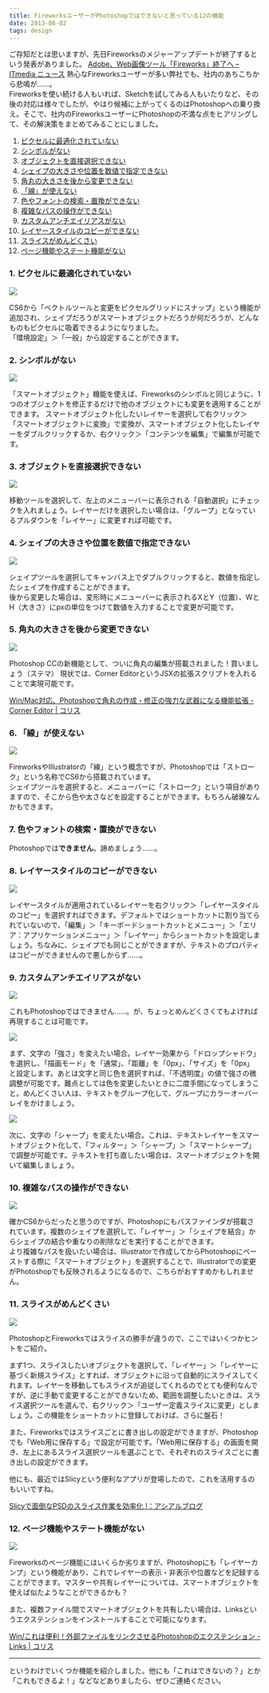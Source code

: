```yaml
---
title: FireworksユーザーがPhotoshopではできないと思っている12の機能
date: 2013-06-02
tags: design
---
```


ご存知だとは思いますが、先日Fireworksのメジャーアップデートが終了するという発表がありました。
[Adobe、Web画像ツール「Fireworks」終了へ – ITmedia ニュース](http://www.itmedia.co.jp/news/articles/1305/07/news030.html)
熱心なFireworksユーザーが多い弊社でも、社内のあちこちから悲鳴が……。  
Fireworksを使い続ける人もいれば、Sketchを試してみる人もいたりなど、その後の対応は様々でしたが、やはり候補に上がってくるのはPhotoshopへの乗り換え。そこで、社内のFireworksユーザーにPhotoshopの不満な点をヒアリングして、その解決策をまとめてみることにしました。

1. [ピクセルに最適化されていない](#p1)
2. [シンボルがない](#p2)
3. [オブジェクトを直接選択できない](#p3)
4. [シェイプの大きさや位置を数値で指定できない](#p4)
5. [角丸の大きさを後から変更できない](#p5)
6. [「線」が使えない](#p6)
7. [色やフォントの検索・置換ができない](#p7)
8. [複雑なパスの操作ができない](#p8)
9. [カスタムアンチエイリアスがない](#p9)
10. [レイヤースタイルのコピーができない](#p10)
11. [スライスがめんどくさい](#p11)
12. [ページ機能やステート機能がない](#p12)

<div id="p1"></div>

### 1. ピクセルに最適化されていない

![](/images/blog/20130602_1.jpg)

CS6から「ベクトルツールと変更をピクセルグリッドにスナップ」という機能が追加され、シェイプだろうがスマートオブジェクトだろうが何だろうが、どんなものもピクセルに吸着できるようになりました。  
「環境設定」＞「一般」から設定することができます。

<div id="p2"></div>

### 2. シンボルがない

![](/images/blog/20130602_2.jpg)

「スマートオブジェクト」機能を使えば、Fireworksのシンボルと同じように、1つのオブジェクトを修正するだけで他のオブジェクトにも変更を適用することができます。
スマートオブジェクト化したいレイヤーを選択して右クリック＞「スマートオブジェクトに変換」で変換が、スマートオブジェクト化したレイヤーをダブルクリックするか、右クリック＞「コンテンツを編集」で編集が可能です。

<div id="p3"></div>

### 3. オブジェクトを直接選択できない

![](/images/blog/20130602_3.jpg)

移動ツールを選択して、左上のメニューバーに表示される「自動選択」にチェックを入れましょう。レイヤーだけを選択したい場合は、「グループ」となっているプルダウンを「レイヤー」に変更すれば可能です。

<div id="p4"></div>

### 4. シェイプの大きさや位置を数値で指定できない

![](/images/blog/20130602_4.jpg)

シェイプツールを選択してキャンバス上でダブルクリックすると、数値を指定したシェイプを作成することができます。  
後から変更した場合は、変形時にメニューバーに表示されるXとY（位置）、WとH（大きさ）にpxの単位をつけて数値を入力することで変更が可能です。

<div id="p5"></div>

### 5. 角丸の大きさを後から変更できない

![](/images/blog/20130602_5.jpg)

Photoshop CCの新機能として、ついに角丸の編集が搭載されました！買いましょう（ステマ）
現状では、Corner EditorというJSXの拡張スクリプトを入れることで実現可能です。

<a href="http://coliss.com/articles/build-websites/operation/design/photoshop-jsx-corner-editor.html">Win/Mac対応、Photoshopで角丸の作成・修正の強力な武器になる機能拡張 -Corner Editor | コリス</a>

<div id="p6"></div>

### 6. 「線」が使えない

![](/images/blog/20130602_6.jpg)

FireworksやIllustratorの「線」という概念ですが、Photoshopでは「ストローク」という名称でCS6から搭載されています。  
シェイプツールを選択すると、メニューバーに「ストローク」という項目がありますので、そこから色や太さなどを設定することができます。もちろん破線なんかもできます。

<div id="p7"></div>

### 7. 色やフォントの検索・置換ができない
Photoshopでは**できません**。諦めましょう……。

<div id="p8"></div>

### 8. レイヤースタイルのコピーができない

![](/images/blog/20130602_12.jpg)

レイヤースタイルが適用されているレイヤーを右クリック＞「レイヤースタイルのコピー」を選択すればできます。デフォルトではショートカットに割り当てられていないので、「編集」＞「キーボードショートカットとメニュー」＞「エリア：アプリケーションメニュー」＞「レイヤー」からショートカットを設定しましょう。ちなみに、シェイプでも同じことができますが、テキストのプロパティはコピーができませんので悪しからず……。

<div id="p9"></div>

### 9. カスタムアンチエイリアスがない

![](/images/blog/20130602_8.jpg)

これもPhotoshopではできません……。が、ちょっとめんどくさくてもよければ再現することは可能です。

![](/images/blog/20130602_8_2.jpg)

まず、文字の「強さ」を変えたい場合。レイヤー効果から「ドロップシャドウ」を選択し、「描画モード」を「通常」、「距離」を「0px」、「サイズ」を「0px」と設定します。あとは文字と同じ色を選択すれば、「不透明度」の値で強さの微調整が可能です。難点としては色を変更したいときに二度手間になってしまうこと。めんどくさい人は、テキストをグループ化して、グループにカラーオーバーレイをかけましょう。

![](/images/blog/20130602_8_3.jpg)

次に、文字の「シャープ」を変えたい場合。これは、テキストレイヤーをスマートオブジェクト化して、「フィルター」＞「シャープ」＞「スマートシャープ」で調整が可能です。テキストを打ち直したい場合は、スマートオブジェクトを開いて編集しましょう。

<div id="p10"></div>

### 10. 複雑なパスの操作ができない

![](/images/blog/20130602_11.jpg)

確かCS6からだったと思うのですが、Photoshopにもパスファインダが搭載されています。複数のシェイプを選択して、「レイヤー」＞「シェイプを結合」からシェイプの結合や重なりの削除などを実行することができます。  
より複雑なパスを扱いたい場合は、Illustratorで作成してからPhotoshopにペーストする際に「スマートオブジェクト」を選択することで、Illustratorでの変更がPhotoshopでも反映されるようになるので、こちらがおすすめかもしれません。

<div id="p11"></div>

### 11. スライスがめんどくさい

![](/images/blog/20130602_9.jpg)

PhotoshopとFireworksではスライスの勝手が違うので、ここではいくつかヒントをご紹介。

まず1つ、スライスしたいオブジェクトを選択して、「レイヤー」＞「レイヤーに基づく新規スライス」とすれば、オブジェクトに沿って自動的にスライスしてくれます。レイヤーを移動してもスライスが追従してくれるのでとても便利なんですが、逆に手動で変更することができないため、範囲を調整したいときは、スライス選択ツールを選んで、右クリック＞「ユーザー定義スライスに変更」としましょう。この機能をショートカットに登録しておけば、さらに盤石！

また、Fireworksではスライスごとに書き出しの設定ができますが、Photoshopでも「Web用に保存する」で設定が可能です。「Web用に保存する」の画面を開き、左上にあるスライス選択ツールを選ぶことで、それぞれのスライスごとに書き出しの設定ができます。

他にも、最近ではSlicyという便利なアプリが登場したので、これを活用するのもいいですね。

[Slicyで面倒なPSDのスライス作業を効率化 !：アシアルブログ](http://blog.asial.co.jp/1118)

<div id="p12"></div>

### 12. ページ機能やステート機能がない

![](/images/blog/20130602_10.jpg)

Fireworksのページ機能にはいくらか劣りますが、Photoshopにも「レイヤーカンプ」という機能があり、これでレイヤーの表示・非表示や位置などを記録することができます。マスターや共有レイヤーについては、スマートオブジェクトを使えば似たようなことができるかも？

また、複数ファイル間でスマートオブジェクトを共有したい場合は、Linksというエクステンションをインストールすることで可能になります。

<a href="http://coliss.com/articles/software/photoshop-extension-linked-smart-objects.html">Win/これは便利！外部ファイルをリンクさせるPhotoshopのエクステンション -Links | コリス</a>

-----

というわけでいくつか機能を紹介しました。他にも「これはできないの？」とか「これもできるよ！」などなどありましたら、ぜひご連絡ください。

















